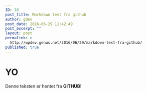 ```yaml
---
ID: 18
post_title: Markdown test fra github
author: gdev
post_date: 2016-06-29 11:42:49
post_excerpt: ""
layout: post
permalink: >
  http://wpdev.genus.net/2016/06/29/markdown-test-fra-github/
published: true
---
```

# YO

Denne teksten er hentet fra **GITHUB**!